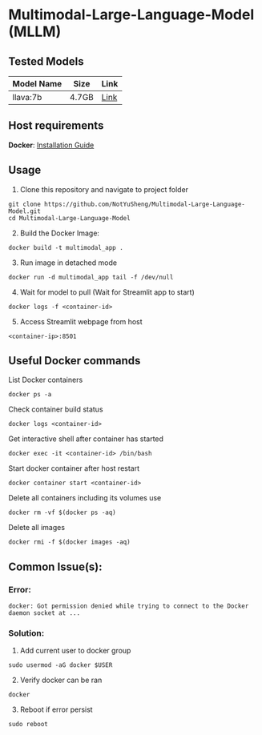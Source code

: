 # Multimodal-Large-Language-Model (MLLM)

## Tested Models
| Model Name | Size | Link |
| --- | --- | --- |
| llava:7b | 4.7GB | [Link](https://www.ollama.com/library/llava:7b) |

## Host requirements
**Docker**: [Installation Guide](https://docs.docker.com/engine/install/)

## Usage
1.  Clone this repository and navigate to project folder
```
git clone https://github.com/NotYuSheng/Multimodal-Large-Language-Model.git
cd Multimodal-Large-Language-Model
```

2.  Build the Docker Image:
```
docker build -t multimodal_app .
```

3.  Run image in detached mode
```
docker run -d multimodal_app tail -f /dev/null
```

4.  Wait for model to pull (Wait for Streamlit app to start)
```  
docker logs -f <container-id>
```

5.  Access Streamlit webpage from host
```
<container-ip>:8501
```

## Useful Docker commands
List Docker containers
```
docker ps -a
```

Check container build status
```
docker logs <container-id>
```

Get interactive shell after container has started
```
docker exec -it <container-id> /bin/bash
```

Start docker container after host restart
```
docker container start <container-id>
```

Delete all containers including its volumes use
```
docker rm -vf $(docker ps -aq)
```

Delete all images
```
docker rmi -f $(docker images -aq)
```

## Common Issue(s):
### Error: 
```
docker: Got permission denied while trying to connect to the Docker daemon socket at ...
```
### Solution:
1. Add current user to docker group
```
sudo usermod -aG docker $USER
```
2. Verify docker can be ran
```
docker
```
3. Reboot if error persist
```
sudo reboot
```
